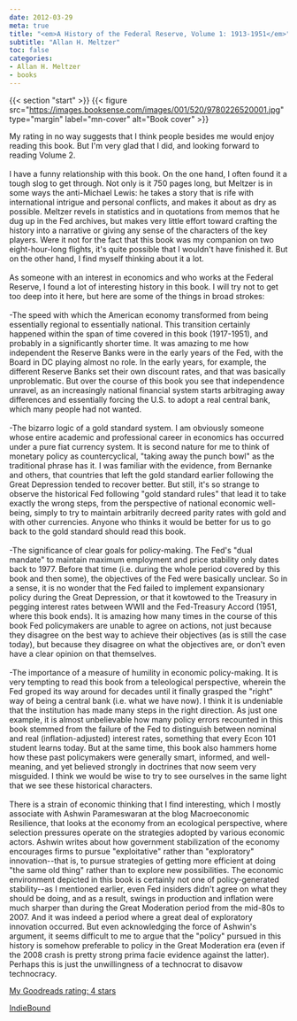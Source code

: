 ```yaml
---
date: 2012-03-29
meta: true
title: "<em>A History of the Federal Reserve, Volume 1: 1913-1951</em>"
subtitle: "Allan H. Meltzer"
toc: false
categories:
- Allan H. Meltzer
- books
---
```


{{< section "start" >}}
{{< figure src="https://images.booksense.com/images/001/520/9780226520001.jpg" type="margin" label="mn-cover" alt="Book cover" >}}

My rating in no way suggests that I think people besides me would enjoy reading this book. But I'm very glad that I did, and looking forward to reading Volume 2.<br /><br />I have a funny relationship with this book. On the one hand, I often found it a tough slog to get through. Not only is it 750 pages long, but Meltzer is in some ways the anti-Michael Lewis: he takes a story that is rife with international intrigue and personal conflicts, and makes it about as dry as possible. Meltzer revels in statistics and in quotations from memos that he dug up in the Fed archives, but makes very little effort toward crafting the history into a narrative or giving any sense of the characters of the key players. Were it not for the fact that this book was my companion on two eight-hour-long flights, it's quite possible that I wouldn't have finished it. But on the other hand, I find myself thinking about it a lot. <br /><br />As someone with an interest in economics and who works at the Federal Reserve, I found a lot of interesting history in this book. I will try not to get too deep into it here, but here are some of the things in broad strokes:<br /><br />-The speed with which the American economy transformed from being essentially regional to essentially national. This transition certainly happened within the span of time covered in this book (1917-1951), and probably in a significantly shorter time. It was amazing to me how independent the Reserve Banks were in the early years of the Fed, with the Board in DC playing almost no role. In the early years, for example, the different Reserve Banks set their own discount rates, and that was basically unproblematic. But over the course of this book you see that independence unravel, as an increasingly national financial system starts arbitraging away differences and essentially forcing the U.S. to adopt a real central bank, which many people had not wanted.<br /><br />-The bizarro logic of a gold standard system. I am obviously someone whose entire academic and professional career in economics has occurred under a pure fiat currency system. It is second nature for me to think of monetary policy as countercyclical, "taking away the punch bowl" as the traditional phrase has it. I was familiar with the evidence, from Bernanke and others, that countries that left the gold standard earlier following the Great Depression tended to recover better. But still, it's so strange to observe the historical Fed following "gold standard rules" that lead it to take exactly the wrong steps, from the perspective of national economic well-being, simply to try to maintain arbitrarily decreed parity rates with gold and with other currencies. Anyone who thinks it would be better for us to go back to the gold standard should read this book.<br /><br />-The significance of clear goals for policy-making. The Fed's "dual mandate" to maintain maximum employment and price stability only dates back to 1977. Before that time (i.e. during the whole period covered by this book and then some), the objectives of the Fed were basically unclear. So in a sense, it is no wonder that the Fed failed to implement expansionary policy during the Great Depression, or that it kowtowed to the Treasury in pegging interest rates between WWII and the Fed-Treasury Accord (1951, where this book ends). It is amazing how many times in the course of this book Fed policymakers are unable to agree on actions, not just because they disagree on the best way to achieve their objectives (as is still the case today), but because they disagree on what the objectives are, or don't even have a clear opinion on that themselves. <br /><br />-The importance of a measure of humility in economic policy-making. It is very tempting to read this book from a teleological perspective, wherein the Fed groped its way around for decades until it finally grasped the "right" way of being a central bank (i.e. what we have now). I think it is undeniable that the institution has made many steps in the right direction. As just one example, it is almost unbelievable how many policy errors recounted in this book stemmed from the failure of the Fed to distinguish between nominal and real (inflation-adjusted) interest rates, something that every Econ 101 student learns today. But at the same time, this book also hammers home how these past policymakers were generally smart, informed, and well-meaning, and yet believed strongly in doctrines that now seem very misguided. I think we would be wise to try to see ourselves in the same light that we see these historical characters. <br /><br />There is a strain of economic thinking that I find interesting, which I mostly associate with Ashwin Parameswaran at the blog Macroeconomic Resilience, that looks at the economy from an ecological perspective, where selection pressures operate on the strategies adopted by various economic actors. Ashwin writes about how government stabilization of the economy encourages firms to pursue "exploitative" rather than "exploratory" innovation--that is, to pursue strategies of getting more efficient at doing "the same old thing" rather than to explore new possibilities. The economic environment depicted in this book is certainly not one of policy-generated stability--as I mentioned earlier, even Fed insiders didn't agree on what they should be doing, and as a result, swings in production and inflation were much sharper than during the Great Moderation period from the mid-80s to 2007. And it was indeed a period where a great deal of exploratory innovation occurred. But even acknowledging the force of Ashwin's argument, it seems difficult to me to argue that the "policy" pursued in this history is somehow preferable to policy in the Great Moderation era (even if the 2008 crash is pretty strong prima facie evidence against the latter). Perhaps this is just the unwillingness of a technocrat to disavow technocracy.

[My Goodreads rating: 4 stars](https://www.goodreads.com/review/show/299327151)  

[IndieBound](https://www.indiebound.org/book/9780226520001)
